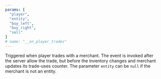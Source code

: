 ```yaml
---
params: [
  "player",
  "entity",
  "buy_left",
  "buy_right",
  "sell"
]
# name: "__on_player_trades"
---
```

Triggered when player trades with a merchant. The event is invoked after the server allow the trade, but before the inventory
changes and merchant updates its trade-uses counter.
The parameter `entity` can be `null` if the merchant is not an entity.
